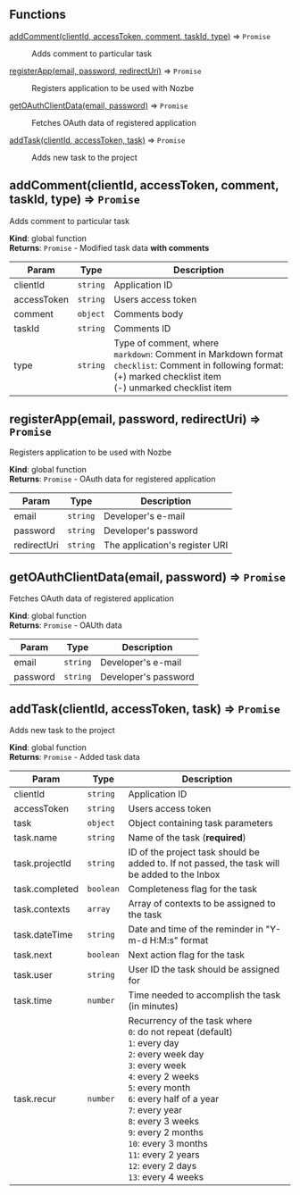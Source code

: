## Functions

<dl>
<dt><a href="#addComment">addComment(clientId, accessToken, comment, taskId, type)</a> ⇒ <code>Promise</code></dt>
<dd><p>Adds comment to particular task</p>
</dd>
<dt><a href="#registerApp">registerApp(email, password, redirectUri)</a> ⇒ <code>Promise</code></dt>
<dd><p>Registers application to be used with Nozbe</p>
</dd>
<dt><a href="#getOAuthClientData">getOAuthClientData(email, password)</a> ⇒ <code>Promise</code></dt>
<dd><p>Fetches OAuth data of registered application</p>
</dd>
<dt><a href="#addTask">addTask(clientId, accessToken, task)</a> ⇒ <code>Promise</code></dt>
<dd><p>Adds new task to the project</p>
</dd>
</dl>

<a name="addComment"></a>

## addComment(clientId, accessToken, comment, taskId, type) ⇒ <code>Promise</code>
Adds comment to particular task

**Kind**: global function  
**Returns**: <code>Promise</code> - Modified task data **with comments**  

| Param | Type | Description |
| --- | --- | --- |
| clientId | <code>string</code> | Application ID |
| accessToken | <code>string</code> | Users access token |
| comment | <code>object</code> | Comments body |
| taskId | <code>string</code> | Comments ID |
| type | <code>string</code> | Type of comment, where<br> `markdown`: Comment in Markdown format<br> `checklist`: Comment in following format:<br> (+) marked checklist item<br> (-) unmarked checklist item |

<a name="registerApp"></a>

## registerApp(email, password, redirectUri) ⇒ <code>Promise</code>
Registers application to be used with Nozbe

**Kind**: global function  
**Returns**: <code>Promise</code> - OAuth data for registered application  

| Param | Type | Description |
| --- | --- | --- |
| email | <code>string</code> | Developer's e-mail |
| password | <code>string</code> | Developer's password |
| redirectUri | <code>string</code> | The application's register URI |

<a name="getOAuthClientData"></a>

## getOAuthClientData(email, password) ⇒ <code>Promise</code>
Fetches OAuth data of registered application

**Kind**: global function  
**Returns**: <code>Promise</code> - OAUth data  

| Param | Type | Description |
| --- | --- | --- |
| email | <code>string</code> | Developer's e-mail |
| password | <code>string</code> | Developer's password |

<a name="addTask"></a>

## addTask(clientId, accessToken, task) ⇒ <code>Promise</code>
Adds new task to the project

**Kind**: global function  
**Returns**: <code>Promise</code> - Added task data  

| Param | Type | Description |
| --- | --- | --- |
| clientId | <code>string</code> | Application ID |
| accessToken | <code>string</code> | Users access token |
| task | <code>object</code> | Object containing task parameters |
| task.name | <code>string</code> | Name of the task (**required**) |
| task.projectId | <code>string</code> | ID of the project task should be added to. If not passed, the task will be added to the Inbox |
| task.completed | <code>boolean</code> | Completeness flag for the task |
| task.contexts | <code>array</code> | Array of contexts to be assigned to the task |
| task.dateTime | <code>string</code> | Date and time of the reminder in "Y-m-d H:M:s" format |
| task.next | <code>boolean</code> | Next action flag for the task |
| task.user | <code>string</code> | User ID the task should be assigned for |
| task.time | <code>number</code> | Time needed to accomplish the task (in minutes) |
| task.recur | <code>number</code> | Recurrency of the task where<br> `0`: do not repeat (default)<br> `1`: every day<br> `2`: every week day<br> `3`: every week<br> `4`: every 2 weeks<br> `5`: every month<br> `6`: every half of a year<br> `7`: every year<br> `8`: every 3 weeks<br> `9`: every 2 months<br> `10`: every 3 months<br> `11`: every 2 years<br> `12`: every 2 days<br> `13`: every 4 weeks<br> |

